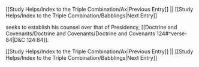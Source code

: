 [[Study Helps/Index to the Triple Combination/Ax|Previous Entry]]  ||  [[Study Helps/Index to the Triple Combination/Babblings|Next Entry]]

 seeks to establish his counsel over that of Presidency, [[Doctrine and Covenants/Doctrine and Covenants/Doctrine and Covenants 124#^verse-84|D&C 124:84]].

[[Study Helps/Index to the Triple Combination/Ax|Previous Entry]]  ||  [[Study Helps/Index to the Triple Combination/Babblings|Next Entry]]